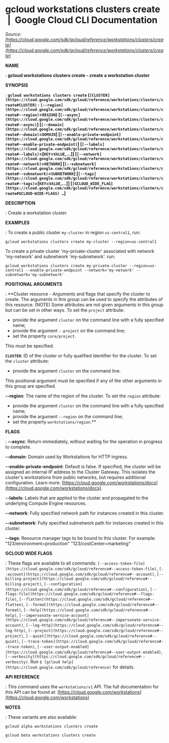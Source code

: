 # gcloud workstations clusters create  |  Google Cloud CLI Documentation

*Source: [https://cloud.google.com/sdk/gcloud/reference/workstations/clusters/create](https://cloud.google.com/sdk/gcloud/reference/workstations/clusters/create)*

**NAME**

: **gcloud workstations clusters create - create a workstation cluster**

**SYNOPSIS**

: **`gcloud workstations clusters create` (`[CLUSTER](https://cloud.google.com/sdk/gcloud/reference/workstations/clusters/create#CLUSTER)` : `[--region](https://cloud.google.com/sdk/gcloud/reference/workstations/clusters/create#--region)`=`REGION`) [`[--async](https://cloud.google.com/sdk/gcloud/reference/workstations/clusters/create#--async)`] [`[--domain](https://cloud.google.com/sdk/gcloud/reference/workstations/clusters/create#--domain)`=`DOMAIN`] [`[--enable-private-endpoint](https://cloud.google.com/sdk/gcloud/reference/workstations/clusters/create#--enable-private-endpoint)`] [`[--labels](https://cloud.google.com/sdk/gcloud/reference/workstations/clusters/create#--labels)`=[`KEY`=`VALUE`,…]] [`[--network](https://cloud.google.com/sdk/gcloud/reference/workstations/clusters/create#--network)`=`NETWORK`] [`[--subnetwork](https://cloud.google.com/sdk/gcloud/reference/workstations/clusters/create#--subnetwork)`=`SUBNETWORK`] [`[--tags](https://cloud.google.com/sdk/gcloud/reference/workstations/clusters/create#--tags)`=[`KEY`=`VALUE`,…]] [`[GCLOUD_WIDE_FLAG](https://cloud.google.com/sdk/gcloud/reference/workstations/clusters/create#GCLOUD-WIDE-FLAGS) …`]**

**DESCRIPTION**

: Create a workstation cluster.

**EXAMPLES**

: To create a public cluster `my-cluster` in region
`us-central1`, run:

```
gcloud workstations clusters create my-cluster --region=us-central1
```

To create a private cluster 'my-private-cluster' associated with network
'my-network' and subnetwork 'my-subnetwork'. run:

```
gcloud workstations clusters create my-private-cluster --region=us-central1 --enable-private-endpoint --network='my-network' --subnetwork='my-subnetwork'
```

**POSITIONAL ARGUMENTS**

: **Cluster resource - Arguments and flags that specify the cluster to create. The
arguments in this group can be used to specify the attributes of this resource.
(NOTE) Some attributes are not given arguments in this group but can be set in
other ways.
To set the `project` attribute:

- provide the argument `cluster` on the command line with a fully
specified name;
- provide the argument `--project` on the command line;
- set the property `core/project`.

This must be specified.

**`CLUSTER`**:
ID of the cluster or fully qualified identifier for the cluster.
To set the `cluster` attribute:

- provide the argument `cluster` on the command line.

This positional argument must be specified if any of the other arguments in this
group are specified.

**--region**:
The name of the region of the cluster.
To set the `region` attribute:

- provide the argument `cluster` on the command line with a fully
specified name;
- provide the argument `--region` on the command line;
- set the property `workstations/region`.**

**FLAGS**

: **--async**:
Return immediately, without waiting for the operation in progress to complete.

**--domain**:
Domain used by Workstations for HTTP ingress.

**--enable-private-endpoint**:
Default is false. If specified, the cluster will be assigned an internal IP
address to the Cluster Gateway. This isolates the cluster's workstations from
public networks, but requires additional configuration. Learn more: [https://cloud.google.com/workstations/docs](https://cloud.google.com/workstations/docs).

**--labels**:
Labels that are applied to the cluster and propagated to the underlying Compute
Engine resources.

**--network**:
Fully specified network path for instances created in this cluster.

**--subnetwork**:
Fully specified subnetwork path for instances created in this cluster.

**--tags**:
Resource manager tags to be bound to this cluster. For example:
"123/environment=production" "123/costCenter=marketing"

**GCLOUD WIDE FLAGS**

: These flags are available to all commands: `[--access-token-file](https://cloud.google.com/sdk/gcloud/reference#--access-token-file)`,
`[--account](https://cloud.google.com/sdk/gcloud/reference#--account)`, `[--billing-project](https://cloud.google.com/sdk/gcloud/reference#--billing-project)`,
`[--configuration](https://cloud.google.com/sdk/gcloud/reference#--configuration)`,
`[--flags-file](https://cloud.google.com/sdk/gcloud/reference#--flags-file)`,
`[--flatten](https://cloud.google.com/sdk/gcloud/reference#--flatten)`, `[--format](https://cloud.google.com/sdk/gcloud/reference#--format)`, `[--help](https://cloud.google.com/sdk/gcloud/reference#--help)`, `[--impersonate-service-account](https://cloud.google.com/sdk/gcloud/reference#--impersonate-service-account)`,
`[--log-http](https://cloud.google.com/sdk/gcloud/reference#--log-http)`,
`[--project](https://cloud.google.com/sdk/gcloud/reference#--project)`, `[--quiet](https://cloud.google.com/sdk/gcloud/reference#--quiet)`, `[--trace-token](https://cloud.google.com/sdk/gcloud/reference#--trace-token)`, `[--user-output-enabled](https://cloud.google.com/sdk/gcloud/reference#--user-output-enabled)`,
`[--verbosity](https://cloud.google.com/sdk/gcloud/reference#--verbosity)`.
Run `$ [gcloud help](https://cloud.google.com/sdk/gcloud/reference)` for details.

**API REFERENCE**

: This command uses the `workstations/v1` API. The full documentation
for this API can be found at: [https://cloud.google.com/workstations](https://cloud.google.com/workstations)

**NOTES**

: These variants are also available:

```
gcloud alpha workstations clusters create
```

```
gcloud beta workstations clusters create
```